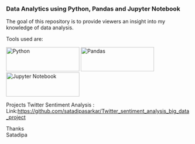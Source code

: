 ### Data Analytics using Python, Pandas and Jupyter Notebook


The goal of this repository is to provide viewers an insight into my knowledge of data analysis.

Tools used are:

<img alt="Python" src="https://www.python.org/static/community_logos/python-logo-master-v3-TM.png" width="200" height="66">
<img alt="Pandas" src="https://pandas.pydata.org/pandas-docs/stable/_static/pandas.svg" width="200" height="66">
<img alt="Jupyter Notebook" src="https://jupyter.org/assets/nav_logo.svg" width="200" height="66">

Projects
Twitter Sentiment Analysis : Link:https://github.com/satadipasarkar/Twitter_sentiment_analysis_big_data_project

Thanks   
Satadipa
